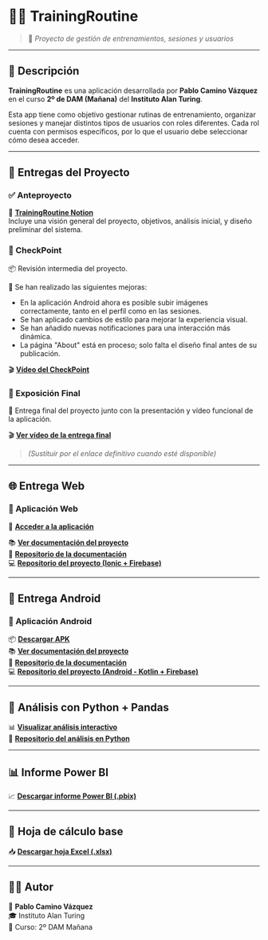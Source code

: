 # 🏋️‍♂️ TrainingRoutine

> 🧠 *Proyecto de gestión de entrenamientos, sesiones y usuarios*

---

## 📌 Descripción

**TrainingRoutine** es una aplicación desarrollada por **Pablo Camino Vázquez** en el curso **2º de DAM (Mañana)** del **Instituto Alan Turing**.

Esta app tiene como objetivo gestionar rutinas de entrenamiento, organizar sesiones y manejar distintos tipos de usuarios con roles diferentes. Cada rol cuenta con permisos específicos, por lo que el usuario debe seleccionar cómo desea acceder.

---

## 📁 Entregas del Proyecto

### ✅ Anteproyecto

📄 [**TrainingRoutine Notion**](https://www.notion.so/Training-Routine-Anteproyecto-1c6178ef7c778002b9cbf608969e1ae7?pvs=4)  
Incluye una visión general del proyecto, objetivos, análisis inicial, y diseño preliminar del sistema.

### 📍 CheckPoint

📦 Revisión intermedia del proyecto.

🔧 Se han realizado las siguientes mejoras:

- En la aplicación Android ahora es posible subir imágenes correctamente, tanto en el perfil como en las sesiones.
- Se han aplicado cambios de estilo para mejorar la experiencia visual.
- Se han añadido nuevas notificaciones para una interacción más dinámica.
- La página "About" está en proceso; solo falta el diseño final antes de su publicación.

🎬 [**Vídeo del CheckPoint**](https://youtu.be/BG-848AtvHg)

### 🎤 Exposición Final

🧾 Entrega final del proyecto junto con la presentación y vídeo funcional de la aplicación.

🎬 [**Ver vídeo de la entrega final**](https://youtu.be/ENLACE_A_TU_VIDEO_FINAL)  
> *(Sustituir por el enlace definitivo cuando esté disponible)*

---

## 🌐 Entrega Web

### 🧩 Aplicación Web

🚀 [**Acceder a la aplicación**](https://trainingroutinepcv.netlify.app/)

📚 [**Ver documentación del proyecto**](https://pablitocavaz04.github.io/TFGDocWeb/)  
🔗 [**Repositorio de la documentación**](https://github.com/pablitocavaz04/TFGDocWeb)  
💻 [**Repositorio del proyecto (Ionic + Firebase)**](https://github.com/pablitocavaz04/TrainingRoutinePCV_FB)

---

## 📱 Entrega Android

### 📲 Aplicación Android

📦 [**Descargar APK**](https://github.com/pablitocavaz04/TrainingRoutine-TFG/releases/download/v1.0-final/app-debug.apk)  
📚 [**Ver documentación del proyecto**](https://pablitocavaz04.github.io/TFGDocAndroid/)  
🔗 [**Repositorio de la documentación**](https://github.com/pablitocavaz04/TFGDocAndroid)  
💻 [**Repositorio del proyecto (Android - Kotlin + Firebase)**](https://github.com/pablitocavaz04/TrainingRoutine)

---

## 🐍 Análisis con Python + Pandas

📊 [**Visualizar análisis interactivo**](https://pablitocavaz04.github.io/TFG_SGE_PabloCavaz/)  
🔗 [**Repositorio del análisis en Python**](https://github.com/pablitocavaz04/TFG_SGE_PabloCavaz)

---

## 📊 Informe Power BI

📈 [**Descargar informe Power BI (.pbix)**](https://github.com/pablitocavaz04/TrainingRoutine-TFG/releases/download/v1.0-final/PabloPoweBiTFG.pbix)  

---

## 📄 Hoja de cálculo base

📥 [**Descargar hoja Excel (.xlsx)**](https://github.com/pablitocavaz04/TrainingRoutine-TFG/releases/download/v1.0-final/PabloTFGExcel.xlsx)  

---

## 🧑‍💻 Autor

📌 **Pablo Camino Vázquez**  
🎓 Instituto Alan Turing  
🧭 Curso: 2º DAM Mañana
